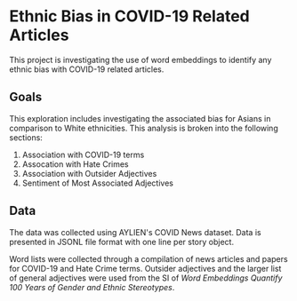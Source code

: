 # Ethnic Bias in COVID-19 Related Articles
This project is investigating the use of word embeddings to identify any ethnic bias with COVID-19 related articles.

## Goals
This exploration includes investigating the associated bias for Asians in comparison to White ethnicities. This analysis is broken into the following sections:
1. Association with COVID-19 terms
2. Assocation with Hate Crimes
3. Association with Outsider Adjectives
4. Sentiment of Most Associated Adjectives

## Data 
The data was collected using AYLIEN's COVID News dataset. 
Data is presented in JSONL file format with one line per story object.

Word lists were collected through a compilation of news articles and papers for COVID-19 and Hate Crime terms. Outsider adjectives and the larger list of general adjectives were used from the SI of _Word Embeddings Quantify 100 Years of Gender and Ethnic Stereotypes_.
